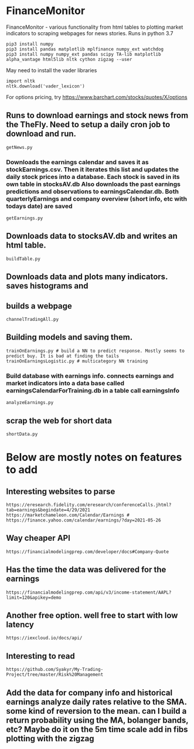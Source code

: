 # FinanceMonitor
FinanceMonitor - various functionality from html tables to plotting market indicators to scraping webpages for news stories. Runs in python 3.7


```pip3 install alpaca_trade_api
pip3 install numpy
pip3 install pandas matplotlib mplfinance numpy_ext watchdog
pip3 install numpy numpy_ext pandas scipy TA-lib matplotlib alpha_vantage html5lib nltk cython zigzag --user
```


May need to install the vader libraries
```
import nltk
nltk.download('vader_lexicon')
```

For options pricing, try
https://www.barchart.com/stocks/quotes/X/options

## Runs to download earnings and stock news from the TheFly. Need to setup a daily cron job to download and run.
```
getNews.py
```

### Downloads the earnings calendar and saves it as stockEarnings.csv. Then it iterates this list and updates the daily stock prices into a database. Each stock is saved in its own table in stocksAV.db Also downloads the past earnings predictions and observations to earningsCalendar.db. Both quarterlyEarnings and company overview (short info, etc with todays date) are saved
```
getEarnings.py
```

## Downloads data to stocksAV.db and writes an html table. 
```
buildTable.py
```
## Downloads data and plots many indicators. saves histograms and
## builds a webpage
```
channelTradingAll.py
```

## Building models and saving them.
```
trainOnEarnings.py # build a NN to predict response. Mostly seems to
predict buy. It is bad at finding the tails
trainOnEarningsLogistic.py # multicategory NN training
```

### Build database with earnings info. connects earnings and market indicators into a data base called earningsCalendarForTraining.db in a table call earningsInfo
```
analyzeEarnings.py
```

## scrap the web for short data
```
shortData.py
```

# Below are mostly notes on features to add
## Interesting websites to parse
```
https://eresearch.fidelity.com/eresearch/conferenceCalls.jhtml?tab=earnings&begindate=4/29/2021
https://marketchameleon.com/Calendar/Earnings #
https://finance.yahoo.com/calendar/earnings/?day=2021-05-26
```

## Way cheaper API
```
https://financialmodelingprep.com/developer/docs#Company-Quote
```

## Has the time the data was delivered for the earnings
```
https://financialmodelingprep.com/api/v3/income-statement/AAPL?limit=120&apikey=demo
```

## Another free option. well free to start with low latency
```
https://iexcloud.io/docs/api/
```

## Interesting to read
```
https://github.com/Syakyr/My-Trading-Project/tree/master/Risk%20Management
```

## Add the data for company info and historical earnings analyze daily rates relative to the SMA. some kind of reversion to the mean. can I build a return probability  using the MA, bolanger bands, etc? Maybe do it on the 5m time scale add in fibs plotting with the zigzag 
